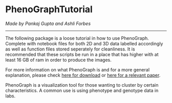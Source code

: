 # PhenoGraphTutorial

*Made by Pankaj Gupta and Ashli Forbes*

---

The following package is a loose tutorial in how to use PhenoGraph. Complete with notebook files for both 2D and 3D data labelled accordingly as well as function files stored seperately for cleanliness. It is recommended that these scripts be run in a place that has higher with at least 16 GB of ram in order to produce the images.

For more information on what PhenoGraph is and for a more general explanation, please check [here for download](https://pypi.org/project/PhenoGraph/) or [here for a relevant paper](https://pubmed.ncbi.nlm.nih.gov/26095251/).

PhenoGraph is a visualization tool for those wanting to cluster by certain characteristics. A common use is using phenotype and genotype data in labs.
